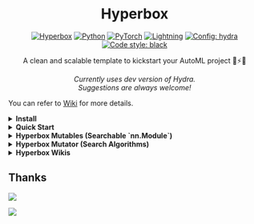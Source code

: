 <div align="center">

# Hyperbox


<a href="https://github.com/marsggbo/hyperbox"><img alt="Hyperbox" src="https://img.shields.io/badge/-Hyperbox-organe?style=for-the-badge&logo=python&logoColor=white"></a>
<a href="https://pytorch.org/get-started/locally/"><img alt="Python" src="https://img.shields.io/badge/-Python 3.7--3.9-blue?style=for-the-badge&logo=python&logoColor=white"></a>
<a href="https://pytorch.org/get-started/locally/"><img alt="PyTorch" src="https://img.shields.io/badge/-PyTorch 1.8+-ee4c2c?style=for-the-badge&logo=pytorch&logoColor=white"></a>
<a href="https://pytorchlightning.ai/"><img alt="Lightning" src="https://img.shields.io/badge/-Lightning-792ee5?style=for-the-badge&logo=pytorchlightning&logoColor=white"></a>
<a href="https://hydra.cc/"><img alt="Config: hydra" src="https://img.shields.io/badge/config-hydra-89b8cd?style=for-the-badge&labelColor=gray"></a>
<a href="https://black.readthedocs.io/en/stable/"><img alt="Code style: black" src="https://img.shields.io/badge/code%20style-black-black.svg?style=for-the-badge&labelColor=gray"></a>
<!-- <a href="https://hub.docker.com/r/ashlev/lightning-hydra"><img alt="Docker" src="https://img.shields.io/badge/docker-257bd6?style=for-the-badge&logo=docker&logoColor=white"></a> -->

A clean and scalable template to kickstart your AutoML project 🚀⚡🔥<br>
<!-- Click on [<kbd>Use this template</kbd>](https://github.com/ashleve/lightning-hydra-template/generate) to initialize new repository. -->

*Currently uses dev version of Hydra.<br>Suggestions are always welcome!*

</div>

You can refer to [Wiki](https://github.com/marsggbo/hyperbox/wiki) for more details.


<details>
<summary><b> Install </b></summary>

- install via `pip`
```
pip install hyperbox
```
- install via `github`

```
git clone https://github.com/marsggbo/hyperbox
cd hyperbox
pip install -r requirements.txt
python setup.py develop
```

</details>

<details>
<summary><b> Quick Start </b></summary>

```
python -m hyperbox.run experiment=example_random_nas +trainer.fast_dev_run=True
```

</details>


<details>
<summary><b> Hyperbox Mutables (Searchable `nn.Module`) </b></summary>

<img width="806" alt="image" src="https://user-images.githubusercontent.com/13477956/203073104-9e2bdf61-e7e2-498b-9efb-d4fb0c096b95.png">

- Code implementation for Figure (left)

```python
import torch.nn as nn
from hyperbox . mutables . spaces import OperationSpace
op1 = nn.Conv2d(in_channels=3, out_channels=16, kernel_size=3, stride =1, padding=1)
op2 = nn.Conv2d(in_channels=3, out_channels=16, kernel_size=5, stride =1, padding=2)
op3 = nn.Conv2d(in_channels=3, out_channels=16, kernel_size=7, stride =1, padding=3)
ops = OperationSpace(candidates=[op1, op2, op3], key=’conv_op’, mask=[1, 0, 0])
```

Code implementation for Figure (middle)
```python
import torch
from hyperbox.mutables.spaces import InputSpace
in1 = torch.rand(2, 64)
in2 = torch.rand(2, 32)
in3 = torch.rand(2, 16)
inputs = [in1, in2, in3]
skipconnect = InputSpace(n_candidates=3, n_chosen=1, key=’sc’, mask=[0, 1, 0])
out = skipconnect([ in1 , in2 , in3 ]) 
assert out is in2
>>> True
```

- Code implementation for Figure (right)

```python
from hyperbox.mutables.ops import Conv2d, Linear 
from hyperbox.mutables.spaces import ValueSpace

# convolution
ks = ValueSpace([3, 5, 7], key=’kernelSize’, mask=[0, 1, 0])
cout = ValueSpace([16, 32, 64], key=’channelOut’, mask=[0, 1, 0])
conv = Conv2d(3 , cout , ks , stride =1, padding=2, bias=False )
print([x.shape for x in conv.parameters()])
>>> [torch.Size([32, 3, 5, 5])]

# linear
cout = ValueSpace([10, 100], key=’channelOut1’)
isBias = ValueSpace([0, 1], key=’bias’) # 0: False, 1: True 
linear = Linear(10, cout , bias=isBias)
print([x.shape for x in linear.parameters()])
>>> [ torch . Size ([100 , 10]) , torch . Size ([100]) ]
```

</details>

<details>
<summary><b> Hyperbox Mutator (Search Algorithms) </b></summary>

- Random Search Algorithm `RandomMutator`

```python
from hyperbox.mutator import RandomMutator
from hyperbox.networks.ofa import OFAMobileNetV3

net = OFAMobileNetV3()
rm = RandomMutator(net)
rm.reset() # search a subnet
arch: dict = rm._cache # arch of a subnet
print(arch)

subnet = OFAMobileNetV3(mask=arch) # initialize a subnet, which has smaller parameters than `net`
```

the model arch is saved in `rm._cache`

</details>


<details>
<summary><b> Hyperbox Wikis </b></summary>

- [Wiki for hyperbox.config](https://github.com/marsggbo/hyperbox/wiki/Customize-Config)
- [Wiki for hyperbox.mutables](https://github.com/marsggbo/hyperbox/wiki/Customize-Mutable)
- [Wiki for hyperbox.engine](https://github.com/marsggbo/hyperbox/wiki/Customize-Engine)
- [Wiki for hyperbox.mutator](https://github.com/marsggbo/hyperbox/wiki/Customize-Mutator)
- [Wiki for hyperbox.models](https://github.com/marsggbo/hyperbox/wiki/Customize-Models)
- [Wiki for hyperbox.networks](https://github.com/marsggbo/hyperbox/wiki/Customize-NAS-Network)
- [Wiki for Hydra](https://github.com/marsggbo/hyperbox/wiki/Hydra-Q&A)
- [Wiki for Hyperbox App](https://github.com/marsggbo/hyperbox/wiki/Hyperbox-App:-Start-a-new-project)
- [Miscellaneous](https://github.com/marsggbo/hyperbox/wiki/Miscellaneous-(tricks))
- [Q&A](https://github.com/marsggbo/hyperbox/wiki/Q&A)
- [Usage](https://github.com/marsggbo/hyperbox/wiki/Usages)

</details>


## Thanks

[![](https://shields.io/badge/-NNI-017F2F?style=flat&logo=github&labelColor=303030)](https://github.com/microsoft/nni/tree/v1.7)


[![](https://shields.io/badge/-Lightning--Hydra--Template-017F2F?style=flat&logo=github&labelColor=303030)](https://github.com/ashleve/lightning-hydra-template)   
